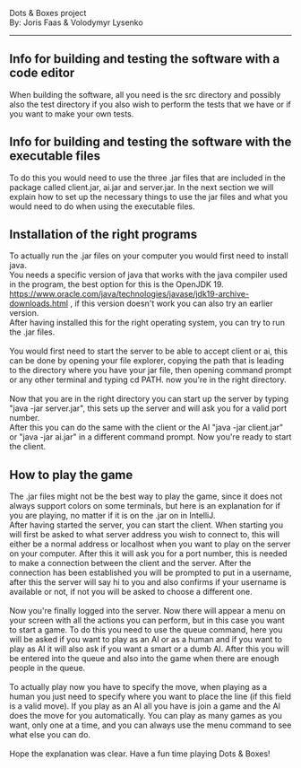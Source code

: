 Dots & Boxes project <br />
By: Joris Faas & Volodymyr Lysenko 




***

## Info for building and testing the software with a code editor

When building the software, all you need is the src directory and possibly also the test directory if you also wish to perform the tests that we have or if you want to make your own tests.<br />


## Info for building and testing the software with the executable files
To do this you would need to use the three .jar files that are included in the package called client.jar, ai.jar and server.jar. In the next section we will explain how to set up the necessary things to use the jar files and what you would need to do when using the executable files.

## Installation of the right programs
To actually run the .jar files on your computer you would first need to install java. <br />
You needs a specific version of java that works with the java compiler used in the program, the best option for this is the OpenJDK 19. https://www.oracle.com/java/technologies/javase/jdk19-archive-downloads.html , if this version doesn't work you can also try an earlier version.<br />
After having installed this for the right operating system, you can try to run the .jar files. <br /> <br />
You would first need to start the server to be able to accept client or ai, this can be done by opening your file explorer, copying the path that is leading to the directory where you have your jar file, then opening command prompt or any other terminal and typing cd PATH. now you're in the right directory. <br />
<br />
Now that you are in the right directory you can start up the server by typing "java -jar server.jar", this sets up the server and will ask you for a valid port number.
<br />
After this you can do the same with the client or the AI "java -jar client.jar" or "java -jar ai.jar" in a different command prompt. Now you're ready to start the client.

## How to play the game
The .jar files might not be the best way to play the game, since it does not always support colors on some terminals, but here is an explanation for if you are playing, no matter if it is on the .jar on in IntelliJ.
<br />
After having started the server, you can start the client. When starting you will first be asked to what server address you wish to connect to, this will either be a normal address or localhost when you want to play on the server on your computer. After this it will ask you for a port number, this is needed to make a connection between the client and the server. After the connection has been established you will be prompted to put in a username, after this the server will say hi to you and also confirms if your username is available or not, if not you will be asked to choose a different one.<br />
<br />
Now you're finally logged into the server. Now there will appear a menu on your screen with all the actions you can perform, but in this case you want to start a game. To do this you need to use the queue command, here you will be asked if you want to play as an AI or as a human and if you want to play as AI it will also ask if you want a smart or a dumb AI. After this you will be entered into the queue and also into the game when there are enough people in the queue. <br />
<br />
To actually play now you have to specify the move, when playing as a human you just need to specify where you want to place the line (if this field is a valid move). If you play as an AI all you have is join a game and the AI does the move for you automatically. You can play as many games as you want, only one at a time, and you can always use the menu command to see what else you can do.
<br /><br />
Hope the explanation was clear. Have a fun time playing Dots & Boxes!

